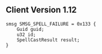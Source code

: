 ## Client Version 1.12

```rust,ignore
smsg SMSG_SPELL_FAILURE = 0x133 {
    Guid guid;    
    u32 id;    
    SpellCastResult result;    
}

```
